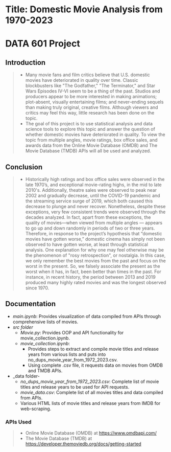 # Title: Domestic Movie Analysis from 1970-2023<br>
# DATA 601 Project

## Introduction

>* Many movie fans and film critics believe that U.S. domestic movies have deteriorated in quality over time. Classic blockbusters like "The Godfather," "The Terminator," and Star Wars Episodes IV-VI seem to be a thing of the past. Studios and producers appear to be more interested in making animations; plot-absent, visually entertaining films; and never-ending sequels than making truly original, creative films. Although viewers and critics may feel this way, little research has been done on the topic.
>* The goal of this project is to use statistical analysis and data science tools to explore this topic and answer the question of whether domestic movies have deteriorated in quality.  To view the topic from multiple angles, movie ratings, box office sales, and awards data from the Online Movie Database (OMDB) and The Movie Database (TMDB) APIs will all be used and analyzed.   

## Conclusion

>* Historically high ratings and box office sales were observed in the late 1970’s, and exceptional movie-rating highs, in the mid to late 2010's.  Additionally, theatre sales were observed to peak near 2002 and gradually decrease, until the COVID-19 pandemic and the streaming service surge of 2019, which both caused this decrease to plunge and never recover.  Nonetheless, despite these exceptions, very few consistent trends were observed through the decades analyzed.  In fact, apart from these exceptions, the quality of movies—when viewed from multiple angles — appears to go up and down randomly in periods of two or three years.  Therefore, in response to the project’s hypothesis that “domestic movies have gotten worse,” domestic cinema has simply not been observed to have gotten worse, at least through statistical analysis.  One explanation for why one may feel otherwise may be the phenomenon of "rosy retrospection", or nostalgia.   In this case, we only remember the best movies from the past and focus on the worst in the present.  So, we falsely associate the present as the worst when it has, in fact, been better than times in the past.  For instance, in recent history, the period between 2013 and 2019 produced many highly rated movies and was the longest observed since 1970.  

## Documentation
- _main.ipynb_: Provides visualization of data compiled from APIs through comprehensive lists of movies.
- _src folder_
  - _Movie.py_: Provides OOP and API functionality for movie_collection.ipynb.
  - _movie_collection.ipynb_:
    - Provides steps to extract and compile movie titles and release years from various lists and puts into no_dups_movie_year_from_1972_2023.csv.
    - Using complete .csv file, it requests data on movies from OMDB and TMDB APIs.
- _data folder-
  - _no_dups_movie_year_from_1972_2023.csv_: Complete list of movie titles and release years to be used for API requests.
  - _movie_data.csv_: Complete list of all movies titles and data compiled from APIs.
  - Various HTML lists of movie titles and release years from IMDB for web-scraping.

### APIs Used
> * Online Movie Database (OMDB) at https://www.omdbapi.com/
> * The Movie Database (TMDB) at https://developer.themoviedb.org/docs/getting-started
